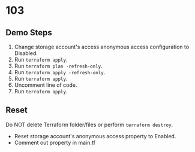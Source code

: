 # 103

## Demo Steps

1. Change storage account's access anonymous access configuration to Disabled.
1. Run `terraform apply`.
1. Run `terraform plan -refresh-only`.
1. Run `terraform apply -refresh-only`.
1. Run `terraform apply`.
1. Uncomment line of code.
1. Run `terraform apply`.

## Reset

Do NOT delete Terraform folder/files or perform `terraform destroy`.

- Reset storage account's anonymous access property to Enabled.
- Comment out property in main.tf

